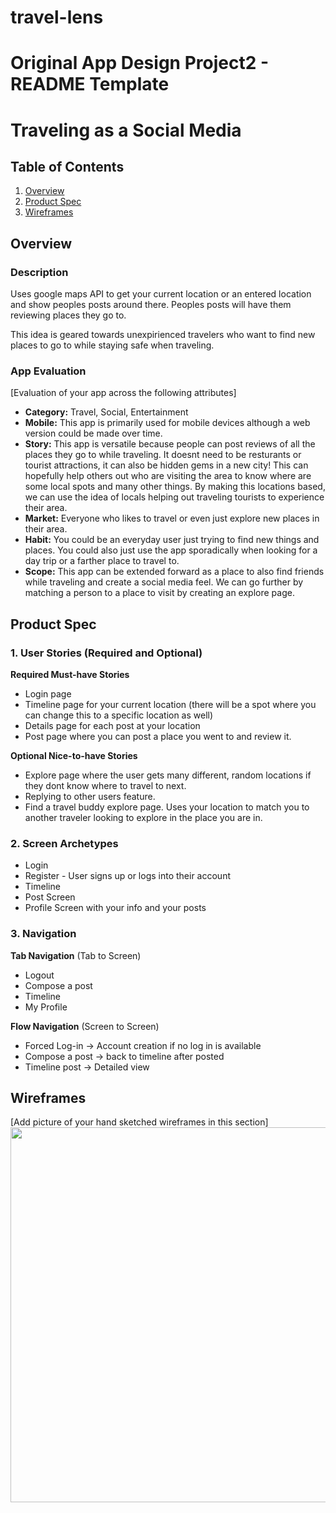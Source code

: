 # travel-lens
Original App Design Project2 - README Template
===

# Traveling as a Social Media

## Table of Contents
1. [Overview](#Overview)
1. [Product Spec](#Product-Spec)
1. [Wireframes](#Wireframes)


## Overview
### Description
Uses google maps API to get your current location or an entered location and show peoples posts around there. Peoples posts will have them reviewing places they go to. 

This idea is geared towards unexpirienced travelers who want to find new places to go to while staying safe when traveling. 

### App Evaluation
[Evaluation of your app across the following attributes]
- **Category:** Travel, Social, Entertainment
- **Mobile:** This app is primarily used for mobile devices although a web version could be made over time.
- **Story:** This app is versatile because people can post reviews of all the places they go to while traveling. It doesnt need to be resturants or tourist attractions, it can also be hidden gems in a new city! This can hopefully help others out who are visiting the area to know where are some local spots and many other things. By making this locations based, we can use the idea of locals helping out traveling tourists to experience their area. 
- **Market:** Everyone who likes to travel or even just explore new places in their area. 
- **Habit:** You could be an everyday user just trying to find new things and places. You could also just use the app sporadically when looking for a day trip or a farther place to travel to. 
- **Scope:** This app can be extended forward as a place to also find friends while traveling and create a social media feel. We can go further by matching a person to a place to visit by creating an explore page. 

## Product Spec

### 1. User Stories (Required and Optional)

**Required Must-have Stories**

* Login page
* Timeline page for your current location (there will be a spot where you can change this to a specific location as well)
* Details page for each post at your location
* Post page where you can post a place you went to and review it. 

**Optional Nice-to-have Stories**

* Explore page where the user gets many different, random locations if they dont know where to travel to next. 
* Replying to other users feature. 
* Find a travel buddy explore page. Uses your location to match you to another traveler looking to explore in the place you are in.

### 2. Screen Archetypes

* Login
* Register - User signs up or logs into their account
* Timeline
* Post Screen 
* Profile Screen with your info and your posts

### 3. Navigation

**Tab Navigation** (Tab to Screen)

* Logout
* Compose a post
* Timeline
* My Profile

**Flow Navigation** (Screen to Screen)

* Forced Log-in -> Account creation if no log in is available
* Compose a post -> back to timeline after posted
* Timeline post -> Detailed view

## Wireframes
[Add picture of your hand sketched wireframes in this section]
<img src="YOUR_WIREFRAME_IMAGE_URL" width=600>
